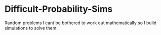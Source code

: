 # Difficult-Probability-Sims
Random problems I cant be bothered to work out mathematically so I build simulations to solve them.
